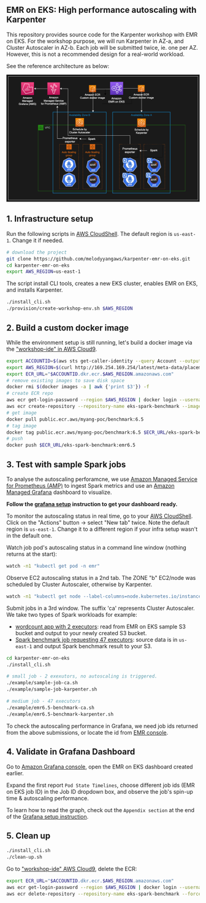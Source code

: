 ## EMR on EKS: High performance autoscaling with Karpenter

This repository provides source code for the Karpenter workshop with EMR on EKS. For the workshop purpose, we will run Karpenter in AZ-a, and Cluster Autoscaler in AZ-b. Each job will be submitted twice, ie. one per AZ. However, this is not a recommended design for a real-world workload.

See the reference architecture as below:

![](/workshop-diagram.png)

## 1. Infrastructure setup

Run the following scripts in [AWS CloudShell](https://us-east-1.console.aws.amazon.com/cloudshell?region=us-east-1). The default region is `us-east-1`. Change it if needed.
```bash
# download the project
git clone https://github.com/melodyyangaws/karpenter-emr-on-eks.git
cd karpenter-emr-on-eks
export AWS_REGION=us-east-1
````

The script install CLI tools, creates a new EKS cluster, enables EMR on EKS, and installs Karpenter.
```bash
./install_cli.sh
./provision/create-workshop-env.sh $AWS_REGION
```

## 2. Build a custom docker image
While the environment setup is still running, let's build a docker image via the ["workshop-ide" in AWS Cloud9](https://console.aws.amazon.com/cloud9).
```bash
export ACCOUNTID=$(aws sts get-caller-identity --query Account --output text)
export AWS_REGION=$(curl http://169.254.169.254/latest/meta-data/placement/region)
export ECR_URL="$ACCOUNTID.dkr.ecr.$AWS_REGION.amazonaws.com"
# remove existing images to save disk space
docker rmi $(docker images -a | awk {'print $3'}) -f
# create ECR repo
aws ecr get-login-password --region $AWS_REGION | docker login --username AWS --password-stdin $ECR_URL
aws ecr create-repository --repository-name eks-spark-benchmark --image-scanning-configuration scanOnPush=true
# get image
docker pull public.ecr.aws/myang-poc/benchmark:6.5
# tag image
docker tag public.ecr.aws/myang-poc/benchmark:6.5 $ECR_URL/eks-spark-benchmark:emr6.5 
# push
docker push $ECR_URL/eks-spark-benchmark:emr6.5
```

## 3. Test with sample Spark jobs
To analyse the autoscaling perforamcne, we use [Amazon Managed Service for Prometheus (AMP)](https://aws.amazon.com/prometheus/) to ingest Spark metrics and use an [Amazon Managed Grafana](https://aws.amazon.com/grafana/) dashboard to visualize. 

**Follow the [grafana setup](./setup_grafana_dashboard.pdf) instruction to get your dashboard ready.**

To monitor the autoscaling status in real time, go to your [AWS CloudShell](https://us-east-1.console.aws.amazon.com/cloudshell?region=us-east-1). Click on the "Actions" button -> select "New tab" twice. Note the default region is `us-east-1`. Change it to a different region if your infra setup wasn't in the default one.

Watch job pod's autoscaling status in a command line window (nothing returns at the start):
```bash
watch -n1 "kubectl get pod -n emr"
```
Observe EC2 autoscaling status in a 2nd tab. The ZONE "b" EC2/node was scheduled by Cluster Autoscaler, otherwise by Karpenter.
```bash
watch -n1 "kubectl get node --label-columns=node.kubernetes.io/instance-type,karpenter.sh/capacity-type,eks.amazonaws.com/capacityType,topology.kubernetes.io/zone,app"
```
Submit jobs in a 3rd window. The suffix 'ca' represents Cluster Autoscaler. 
We take two types of Spark workloads for example:
- [wordcount app with 2 executors](example/sample-job-karpenter.sh): read from EMR on EKS sample S3 bucket and output to your newly created S3 bucket.
- [Spark benchmark job requesting 47 executors](example/emr6.5-benchmark-karpenter.sh): source data is in `us-east-1` and output Spark benchmark result to your S3. 
```bash
cd karpenter-emr-on-eks
./install_cli.sh
```
```bash
# small job - 2 exexutors, no autoscaling is triggered.
./example/sample-job-ca.sh
./example/sample-job-karpenter.sh
```
```bash
# medium job - 47 executors
./example/emr6.5-benchmark-ca.sh
./example/emr6.5-benchmark-karpenter.sh
```
To check the autoscaling performance in Grafana, we need job ids returned from the above submissions, or locate the id from [EMR console](https://us-east-1.console.aws.amazon.com/elasticmapreduce/home?region=us-east-1#virtual-cluster-list:).

## 4. Validate in Grafana Dashboard
Go to [Amazon Grafana console](https://us-east-1.console.aws.amazon.com/grafana/home?region=us-east-1#/workspaces), open the EMR on EKS dashboard created earlier.

Expand the first report `Pod State Timelines`, choose different job ids (EMR on EKS job ID) in the Job ID dropdown box, and observe the job's spin-up time & autoscaling performance. 

To learn how to read the graph, check out the `Appendix section` at the end of the [Grafana setup instruction](./setup_grafana_dashboard.pdf).

<!-- ## 5. Setup EMR studio with EMR on EKS (coming soon)
Run the script in [AWS CloudShell](https://us-east-1.console.aws.amazon.com/cloudshell?region=us-east-1).

```bash
sudo yum install -y openssl
./provision/create-studio-endpoint.sh
```` -->

## 5. Clean up
```bash
./install_cli.sh
./clean-up.sh
```
Go to ["workshop-ide" AWS Cloud9](https://console.aws.amazon.com/cloud9), delete the ECR:
```bash
export ECR_URL="$ACCOUNTID.dkr.ecr.$AWS_REGION.amazonaws.com"
aws ecr get-login-password --region $AWS_REGION | docker login --username AWS --password-stdin $ECR_URL
aws ecr delete-repository --repository-name eks-spark-benchmark --force
```

